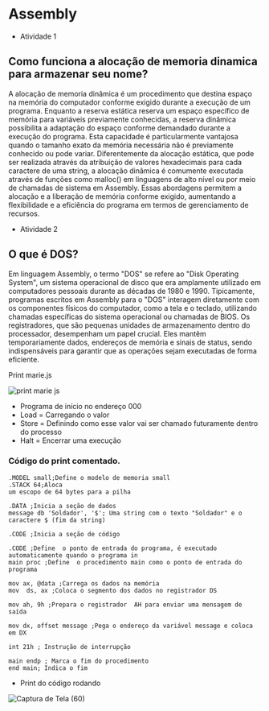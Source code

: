 # Assembly

* Atividade 1

## Como funciona a alocação de memoria dinamica para armazenar seu nome?

A alocação de memoria dinâmica é um procedimento que destina espaço na memória do computador conforme exigido durante a execução de um programa. Enquanto a reserva estática reserva um espaço específico de memória para variáveis previamente conhecidas, a reserva dinâmica possibilita a adaptação do espaço conforme demandado durante a execução do programa. Esta capacidade é particularmente vantajosa quando o tamanho exato da memória necessária não é previamente conhecido ou pode variar. Diferentemente da alocação estática, que pode ser realizada através da atribuição de valores hexadecimais para cada caractere de uma string, a alocação dinâmica é comumente executada através de funções como malloc() em linguagens de alto nível ou por meio de chamadas de sistema em Assembly. Essas abordagens permitem a alocação e a liberação de memória conforme exigido, aumentando a flexibilidade e a eficiência do programa em termos de gerenciamento de recursos.

* Atividade 2

## O que é DOS?

Em linguagem Assembly, o termo "DOS" se refere ao "Disk Operating System", um sistema operacional de disco que era amplamente utilizado em computadores pessoais durante as décadas de 1980 e 1990. Tipicamente, programas escritos em Assembly para o "DOS" interagem diretamente com os componentes físicos do computador, como a tela e o teclado, utilizando chamadas específicas do sistema operacional ou chamadas de BIOS. Os registradores, que são pequenas unidades de armazenamento dentro do processador, desempenham um papel crucial. Eles mantêm temporariamente dados, endereços de memória e sinais de status, sendo indispensáveis para garantir que as operações sejam executadas de forma eficiente.

Print marie.js

![print marie js](https://github.com/AlbertoZamarchi/Assemblye/assets/107437069/24af87b2-5871-4bef-ae68-b1bf7bdbc951)

* Programa de início no endereço 000
* Load = Carregando o valor
* Store = Definindo como esse valor vai ser chamado futuramente dentro do processo
* Halt = Encerrar uma execução

### Código do print comentado.

```
.MODEL small;Define o modelo de memoria small
.STACK 64;Aloca 
um escopo de 64 bytes para a pilha

.DATA ;Inicia a seção de dados
message db 'Soldador', '$'; Uma string com o texto "Soldador" e o caractere $ (fim da string)

.CODE ;Inicia a seção de código

.CODE ;Define  o ponto de entrada do programa, é executado automaticamente quando o programa in
main proc ;Define  o procedimento main como o ponto de entrada do programa

mov ax, @data ;Carrega os dados na memória
mov  ds, ax ;Coloca o segmento dos dados no registrador DS

mov ah, 9h ;Prepara o registrador  AH para enviar uma mensagem de saída

mov dx, offset message ;Pega o endereço da variável message e coloca em DX

int 21h ; Instrução de interrupção

main endp ; Marca o fim do procedimento
end main; Indica o fim
```

* Print do código rodando

![Captura de Tela (60)](https://github.com/AlbertoZamarchi/Assemblye/assets/107437069/4cfbdfeb-7a0c-4afa-b3ba-2dba91d5dc80)


